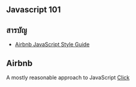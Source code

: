 ## Javascript 101

## สารบัญ
- [Airbnb JavaScript Style Guide](#airbnb)

## Airbnb
A mostly reasonable approach to JavaScript [Click](https://github.com/airbnb/javascript)